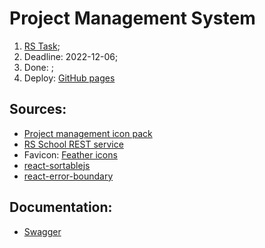 # Project Management System

1. [RS Task](https://github.com/rolling-scopes-school/tasks/blob/master/tasks/react/project-management-system-EN.md);
2. Deadline: 2022-12-06;
3. Done: ;
4. Deploy: [GitHub pages](https://emp74ark.github.io/pma/)

## Sources:
- [Project management icon pack](https://www.flaticon.com/packs/project-management-82/2)
- [RS School REST service](https://github.com/vitaly-sazonov/kanban-rest)
- Favicon: [Feather icons](https://iconer.app/feather/)
- [react-sortablejs](https://github.com/SortableJS/react-sortablejs)
- [react-error-boundary](https://www.npmjs.com/package/react-error-boundary)

## Documentation:
- [Swagger](https://hidden-spire-47117.herokuapp.com/docs/static/index.html)